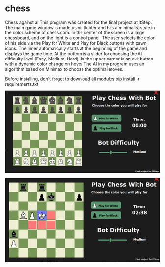 # chess
Chess against ai
This program was created for the final project at ItStep. The main game window is made using tkinter and has a minimalist style in the color scheme of chess.com. In the center of the screen is a large chessboard, and on the right is a control panel. The user selects the color of his side via the Play for White and Play for Black buttons with pawn icons. The timer automatically starts at the beginning of the game and displays the game time. At the bottom is a slider for choosing the AI ​​difficulty level (Easy, Medium, Hard). In the upper corner is an exit button with a dynamic color change on hover
The AI ​​in my program uses an algorithm based on Minimax to choose the optimal moves.

Before installing, don't forget to download all modules pip install -r requirements.txt

![Описание изображения](screen\screen1.png)



![Описание изображения](screen\screen2.png)

